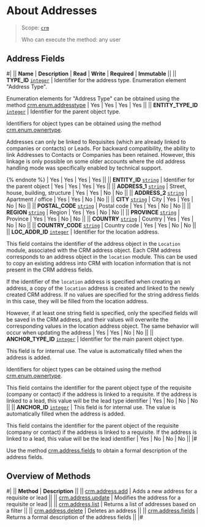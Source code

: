 # About Addresses

> Scope: [`crm`](../../../scopes/permissions.md)
>
> Who can execute the method: any user

## Address Fields

#|
|| **Name** | **Description** | **Read** | **Write** | **Required** | **Immutable** ||
|| **TYPE_ID**
[`integer`](../../../data-types.md) | Identifier for the address type. Enumeration element "Address Type".

Enumeration elements for "Address Type" can be obtained using the method [crm.enum.addresstype](../../auxiliary/enum/crm-enum-address-type.md) | Yes | Yes | Yes | Yes ||
|| **ENTITY_TYPE_ID**
[`integer`](../../../data-types.md) | Identifier for the parent object type.

Identifiers for object types can be obtained using the method [crm.enum.ownertype](../../auxiliary/enum/crm-enum-owner-type.md).

Addresses can only be linked to Requisites (which are already linked to companies or contacts) or Leads. For backward compatibility, the ability to link Addresses to Contacts or Companies has been retained. However, this linkage is only possible on some older accounts where the old address handling mode was specifically enabled by technical support.

{% endnote %} | Yes | Yes | Yes | Yes ||
|| **ENTITY_ID**
[`string`](../../../data-types.md) | Identifier for the parent object | Yes | Yes | Yes | Yes ||
|| **ADDRESS_1**
[`string`](../../../data-types.md) | Street, house, building, structure | Yes | Yes | No | No ||
|| **ADDRESS_2**
[`string`](../../../data-types.md) | Apartment / office | Yes | Yes | No | No ||
|| **CITY**
[`string`](../../../data-types.md) | City | Yes | Yes | No | No ||
|| **POSTAL_CODE**
[`string`](../../../data-types.md) | Postal code | Yes | Yes | No | No ||
|| **REGION**
[`string`](../../../data-types.md) | Region | Yes | Yes | No | No ||
|| **PROVINCE**
[`string`](../../../data-types.md) | Province | Yes | Yes | No | No ||
|| **COUNTRY**
[`string`](../../../data-types.md) | Country | Yes | Yes | No | No ||
|| **COUNTRY_CODE**
[`string`](../../../data-types.md) | Country code | Yes | Yes | No | No ||
|| **LOC_ADDR_ID**
[`integer`](../../../data-types.md) | Identifier for the location address.

This field contains the identifier of the address object in the `Location` module, associated with the CRM address object. Each CRM address corresponds to an address object in the `location` module. This can be used to copy an existing address into CRM with location information that is not present in the CRM address fields.

If the identifier of the `location` address is specified when creating an address, a copy of the `location` address is created and linked to the newly created CRM address. If no values are specified for the string address fields in this case, they will be filled from the location address.

However, if at least one string field is specified, only the specified fields will be saved in the CRM address, and their values will overwrite the corresponding values in the location address object. The same behavior will occur when updating the address | Yes | Yes | No | No ||
|| **ANCHOR_TYPE_ID**
[`integer`](../../../data-types.md) | Identifier for the main parent object type.

This field is for internal use. The value is automatically filled when the address is added.

Identifiers for object types can be obtained using the method [crm.enum.ownertype](../../auxiliary/enum/crm-enum-owner-type.md).

This field contains the identifier for the parent object type of the requisite (company or contact) if the address is linked to a requisite. If the address is linked to a lead, this value will be the lead type identifier | Yes | No | No | No ||
|| **ANCHOR_ID**
[`integer`](../../../data-types.md) | This field is for internal use. The value is automatically filled when the address is added.

This field contains the identifier for the parent object of the requisite (company or contact) if the address is linked to a requisite. If the address is linked to a lead, this value will be the lead identifier | Yes | No | No | No ||
|#

Use the method [crm.address.fields](./crm-address-fields.md) to obtain a formal description of the address fields.

## Overview of Methods

#|
|| **Method** | **Description** ||
|| [crm.address.add](./crm-address-add.md) | Adds a new address for a requisite or lead ||
|| [crm.address.update](./crm-address-update.md) | Modifies the address for a requisite or lead ||
|| [crm.address.list](./crm-address-list.md) | Returns a list of addresses based on a filter ||
|| [crm.address.delete](./crm-address-delete.md) | Deletes an address ||
|| [crm.address.fields](./crm-address-fields.md) | Returns a formal description of the address fields ||
|#